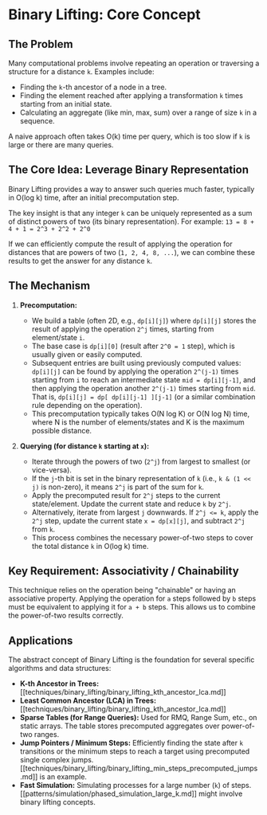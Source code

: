 # Binary Lifting: Core Concept

## The Problem

Many computational problems involve repeating an operation or traversing a structure for a distance `k`. Examples include:

*   Finding the `k`-th ancestor of a node in a tree.
*   Finding the element reached after applying a transformation `k` times starting from an initial state.
*   Calculating an aggregate (like min, max, sum) over a range of size `k` in a sequence.

A naive approach often takes O(k) time per query, which is too slow if `k` is large or there are many queries.

## The Core Idea: Leverage Binary Representation

Binary Lifting provides a way to answer such queries much faster, typically in O(log k) time, after an initial precomputation step.

The key insight is that any integer `k` can be uniquely represented as a sum of distinct powers of two (its binary representation). For example:
`13 = 8 + 4 + 1 = 2^3 + 2^2 + 2^0`

If we can efficiently compute the result of applying the operation for distances that are powers of two (`1, 2, 4, 8, ...`), we can combine these results to get the answer for any distance `k`.

## The Mechanism

1.  **Precomputation:**
    *   We build a table (often 2D, e.g., `dp[i][j]`) where `dp[i][j]` stores the result of applying the operation `2^j` times, starting from element/state `i`.
    *   The base case is `dp[i][0]` (result after `2^0 = 1` step), which is usually given or easily computed.
    *   Subsequent entries are built using previously computed values: `dp[i][j]` can be found by applying the operation `2^(j-1)` times starting from `i` to reach an intermediate state `mid = dp[i][j-1]`, and then applying the operation another `2^(j-1)` times starting from `mid`. That is, `dp[i][j] = dp[ dp[i][j-1] ][j-1]` (or a similar combination rule depending on the operation).
    *   This precomputation typically takes O(N log K) or O(N log N) time, where N is the number of elements/states and K is the maximum possible distance.

2.  **Querying (for distance `k` starting at `x`):**
    *   Iterate through the powers of two (`2^j`) from largest to smallest (or vice-versa).
    *   If the `j`-th bit is set in the binary representation of `k` (i.e., `k & (1 << j)` is non-zero), it means `2^j` is part of the sum for `k`.
    *   Apply the precomputed result for `2^j` steps to the current state/element. Update the current state and reduce `k` by `2^j`.
    *   Alternatively, iterate from largest `j` downwards. If `2^j <= k`, apply the `2^j` step, update the current state `x = dp[x][j]`, and subtract `2^j` from `k`.
    *   This process combines the necessary power-of-two steps to cover the total distance `k` in O(log k) time.

## Key Requirement: Associativity / Chainability

This technique relies on the operation being "chainable" or having an associative property. Applying the operation for `a` steps followed by `b` steps must be equivalent to applying it for `a + b` steps. This allows us to combine the power-of-two results correctly.

## Applications

The abstract concept of Binary Lifting is the foundation for several specific algorithms and data structures:

*   **K-th Ancestor in Trees:** [[techniques/binary_lifting/binary_lifting_kth_ancestor_lca.md]]
*   **Least Common Ancestor (LCA) in Trees:** [[techniques/binary_lifting/binary_lifting_kth_ancestor_lca.md]]
*   **Sparse Tables (for Range Queries):** Used for RMQ, Range Sum, etc., on static arrays. The table stores precomputed aggregates over power-of-two ranges.
*   **Jump Pointers / Minimum Steps:** Efficiently finding the state after `k` transitions or the minimum steps to reach a target using precomputed single complex jumps. [[techniques/binary_lifting/binary_lifting_min_steps_precomputed_jumps.md]] is an example.
*   **Fast Simulation:** Simulating processes for a large number (`k`) of steps. [[patterns/simulation/phased_simulation_large_k.md]] might involve binary lifting concepts. 